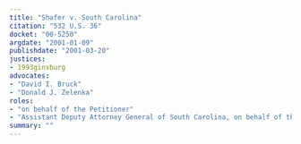 ```yaml
---
title: "Shafer v. South Carolina"
citation: "532 U.S. 36"
docket: "00-5250"
argdate: "2001-01-09"
publishdate: "2001-03-20"
justices:
- 1993ginsburg
advocates:
- "David I. Bruck"
- "Donald J. Zelenka"
roles:
- "on behalf of the Petitioner"
- "Assistant Deputy Attorney General of South Carolina, on behalf of the Respondent"
summary: ""
---
```


